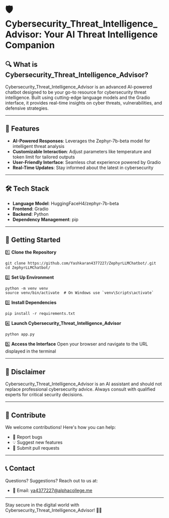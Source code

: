 # 🛡️ Cybersecurity_Threat_Intelligence_Advisor: Your AI Threat Intelligence Companion

## 🔍 What is Cybersecurity_Threat_Intelligence_Advisor?

Cybersecurity_Threat_Intelligence_Advisor is an advanced AI-powered chatbot designed to be your go-to resource for cybersecurity threat intelligence. Built using cutting-edge language models and the Gradio interface, it provides real-time insights on cyber threats, vulnerabilities, and defensive strategies.

---

## 🚀 Features

- **AI-Powered Responses**: Leverages the Zephyr-7b-beta model for intelligent threat analysis
- **Customizable Interaction**: Adjust parameters like temperature and token limit for tailored outputs
- **User-Friendly Interface**: Seamless chat experience powered by Gradio
- **Real-Time Updates**: Stay informed about the latest in cybersecurity

---

## 🛠️ Tech Stack

- **Language Model**: HuggingFaceH4/zephyr-7b-beta
- **Frontend**: Gradio
- **Backend**: Python
- **Dependency Management**: pip

---

## 🏁 Getting Started

1️⃣ **Clone the Repository**
   ```
   git clone https://github.com/Yashkaran4377227/ZephyrLLMChatbot/.git
   cd ZephyrLLMChatbot/
   ```

2️⃣ **Set Up Environment**
   ```
   python -m venv venv
   source venv/bin/activate  # On Windows use `venv\Scripts\activate`
   ```

3️⃣ **Install Dependencies**
   ```
   pip install -r requirements.txt
   ```

4️⃣ **Launch Cybersecurity_Threat_Intelligence_Advisor**
   ```
   python app.py
   ```

5️⃣ **Access the Interface**
   Open your browser and navigate to the URL displayed in the terminal

---


## 🚨 Disclaimer

Cybersecurity_Threat_Intelligence_Advisor is an AI assistant and should not replace professional cybersecurity advice. Always consult with qualified experts for critical security decisions.

---

## 🤝 Contribute

We welcome contributions! Here's how you can help:

- 🐛 Report bugs
- 💡 Suggest new features
- 🔧 Submit pull requests
---

## 📞 Contact

Questions? Suggestions? Reach out to us at:
- 📧 Email: ya4377227@alphacollege.me
---

Stay secure in the digital world with Cybersecurity_Threat_Intelligence_Advisor! 🔐🤖
